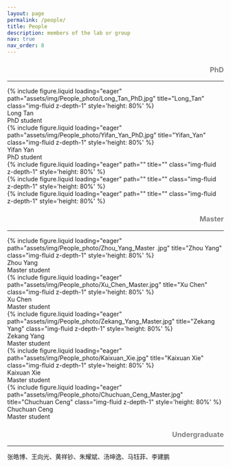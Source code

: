 ```yaml
---
layout: page
permalink: /people/
title: People
description: members of the lab or group
nav: true
nav_order: 8
---
```


<div>
  <h3 style='text-align: right; color: gray;'>PhD</h3>
</div>
<hr>
<div class="row">
    <div class="col-sm mt-3 mt-md-0">
        {% include figure.liquid loading="eager" path="assets/img/People_photo/Long_Tan_PhD.jpg" title="Long_Tan" class="img-fluid z-depth-1" style='height: 80%' %}
        <div class='caption'>Long Tan<br>PhD student</div>
    </div>
    <div class="col-sm mt-3 mt-md-0">
        {% include figure.liquid loading="eager" path="assets/img/People_photo/Yifan_Yan_PhD.jpg" title="Yifan_Yan" class="img-fluid z-depth-1" style='height: 80%' %}
        <div class='caption'>Yifan Yan<br>PhD student</div>
    </div>
    <div class="col-sm mt-3 mt-md-0">
        {% include figure.liquid loading="eager" path="" title="" class="img-fluid z-depth-1" style='height: 80%' %}
    </div>    
    <div class="col-sm mt-3 mt-md-0">
        {% include figure.liquid loading="eager" path="" title="" class="img-fluid z-depth-1" style='height: 80%' %}
    </div>
    <div class="col-sm mt-3 mt-md-0">
        {% include figure.liquid loading="eager" path="" title="" class="img-fluid z-depth-1" style='height: 80%' %}
    </div>
</div>

<div>
  <h3 style='text-align: right; color: gray;'>Master</h3>
</div>
<hr>
<div class="row">
    <div class="col-sm mt-3 mt-md-0">
        {% include figure.liquid loading="eager" path="assets/img/People_photo/Zhou_Yang_Master .jpg" title="Zhou Yang" class="img-fluid z-depth-1" style='height: 80%' %}
        <div class='caption'>Zhou Yang<br>Master student</div>
    </div>
    <div class="col-sm mt-3 mt-md-0">
        {% include figure.liquid loading="eager" path="assets/img/People_photo/Xu_Chen_Master.jpg" title="Xu Chen" class="img-fluid z-depth-1" style='height: 80%' %}
        <div class='caption'>Xu Chen<br>Master student</div>
    </div>
    <div class="col-sm mt-3 mt-md-0">
        {% include figure.liquid loading="eager" path="assets/img/People_photo/Zekang_Yang_Master.jpg" title="Zekang Yang" class="img-fluid z-depth-1" style='height: 80%' %}
        <div class='caption'>Zekang Yang<br>Master student</div>
    </div>
    <div class="col-sm mt-3 mt-md-0">
        {% include figure.liquid loading="eager" path="assets/img/People_photo/Kaixuan_Xie.jpg" title="Kaixuan Xie" class="img-fluid z-depth-1" style='height: 80%' %}
        <div class='caption'>Kaixuan Xie<br>Master student</div>
    </div>
    <div class="col-sm mt-3 mt-md-0">
        {% include figure.liquid loading="eager" path="assets/img/People_photo/Chuchuan_Ceng_Master.jpg" title="Chuchuan Ceng" class="img-fluid z-depth-1" style='height: 80%' %}
        <div class='caption'>Chuchuan Ceng<br>Master student</div>
    </div>
</div>

<div>
  <h3 style='text-align: right; color: gray;'>Undergraduate</h3>
</div>
<hr>
张皓博、王向光、黄祥钞、朱耀斌、汤坤逸、马钰菲、李建鹏

